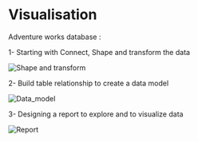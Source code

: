 # Visualisation

Adventure works database :


1- Starting with Connect, Shape and transform the data

![Shape and transform](https://user-images.githubusercontent.com/77694973/151702218-0ba963ff-d623-4208-8ab7-93dcb0c1df56.PNG)


2- Build table relationship to create a data model

![Data_model](https://user-images.githubusercontent.com/77694973/151702213-40f5ea99-2433-453c-9e6e-3c1e96095b11.PNG)

3- Designing a report to explore and to visualize data

![Report](https://user-images.githubusercontent.com/77694973/151702216-a3d9e47e-e429-4559-9c0c-00e6d0d6f25a.PNG)
